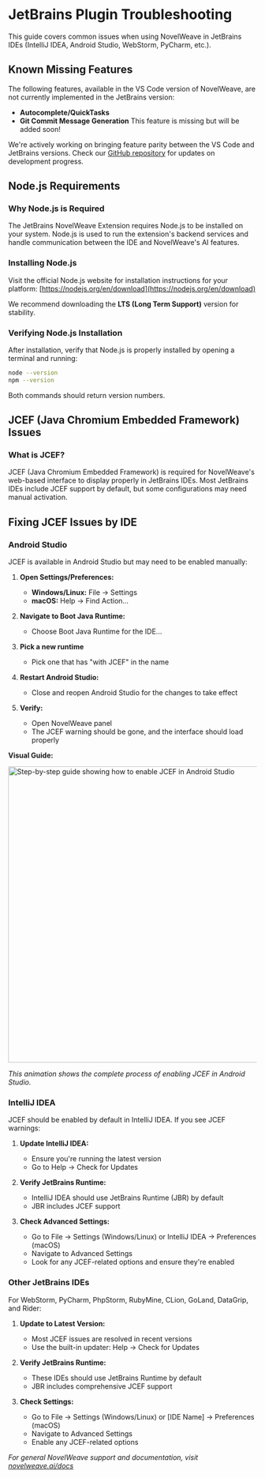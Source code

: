 # JetBrains Plugin Troubleshooting

This guide covers common issues when using NovelWeave in JetBrains IDEs (IntelliJ IDEA, Android Studio, WebStorm, PyCharm, etc.).

## Known Missing Features

The following features, available in the VS Code version of NovelWeave, are not currently implemented in the JetBrains version:

- **Autocomplete/QuickTasks**
- **Git Commit Message Generation** This feature is missing but will be added soon!

We're actively working on bringing feature parity between the VS Code and JetBrains versions. Check our [GitHub repository](https://github.com/NovelWeave-Org/novelweave) for updates on development progress.

## Node.js Requirements

### Why Node.js is Required

The JetBrains NovelWeave Extension requires Node.js to be installed on your system. Node.js is used to run the extension's backend services and handle communication between the IDE and NovelWeave's AI features.

### Installing Node.js

Visit the official Node.js website for installation instructions for your platform: [https://nodejs.org/en/download](https://nodejs.org/en/download)

We recommend downloading the **LTS (Long Term Support)** version for stability.

### Verifying Node.js Installation

After installation, verify that Node.js is properly installed by opening a terminal and running:

```bash
node --version
npm --version
```

Both commands should return version numbers.

## JCEF (Java Chromium Embedded Framework) Issues

### What is JCEF?

JCEF (Java Chromium Embedded Framework) is required for NovelWeave's web-based interface to display properly in JetBrains IDEs. Most JetBrains IDEs include JCEF support by default, but some configurations may need manual activation.

## Fixing JCEF Issues by IDE

### Android Studio

JCEF is available in Android Studio but may need to be enabled manually:

1. **Open Settings/Preferences:**

    - **Windows/Linux:** File → Settings
    - **macOS:** Help → Find Action...

2. **Navigate to Boot Java Runtime:**

    - Choose Boot Java Runtime for the IDE...

3. **Pick a new runtime**

    - Pick one that has "with JCEF" in the name

4. **Restart Android Studio:**

    - Close and reopen Android Studio for the changes to take effect

5. **Verify:**
    - Open NovelWeave panel
    - The JCEF warning should be gone, and the interface should load properly

**Visual Guide:**

<img src="/docs/img/jetbrains/android-studio-jcef-enable.gif" alt="Step-by-step guide showing how to enable JCEF in Android Studio" width="600" />

_This animation shows the complete process of enabling JCEF in Android Studio._

### IntelliJ IDEA

JCEF should be enabled by default in IntelliJ IDEA. If you see JCEF warnings:

1. **Update IntelliJ IDEA:**

    - Ensure you're running the latest version
    - Go to Help → Check for Updates

2. **Verify JetBrains Runtime:**

    - IntelliJ IDEA should use JetBrains Runtime (JBR) by default
    - JBR includes JCEF support

3. **Check Advanced Settings:**
    - Go to File → Settings (Windows/Linux) or IntelliJ IDEA → Preferences (macOS)
    - Navigate to Advanced Settings
    - Look for any JCEF-related options and ensure they're enabled

### Other JetBrains IDEs

For WebStorm, PyCharm, PhpStorm, RubyMine, CLion, GoLand, DataGrip, and Rider:

1. **Update to Latest Version:**

    - Most JCEF issues are resolved in recent versions
    - Use the built-in updater: Help → Check for Updates

2. **Verify JetBrains Runtime:**

    - These IDEs should use JetBrains Runtime by default
    - JBR includes comprehensive JCEF support

3. **Check Settings:**
    - Go to File → Settings (Windows/Linux) or [IDE Name] → Preferences (macOS)
    - Navigate to Advanced Settings
    - Enable any JCEF-related options

_For general NovelWeave support and documentation, visit [novelweave.ai/docs](https://novelweave.ai/docs)_
